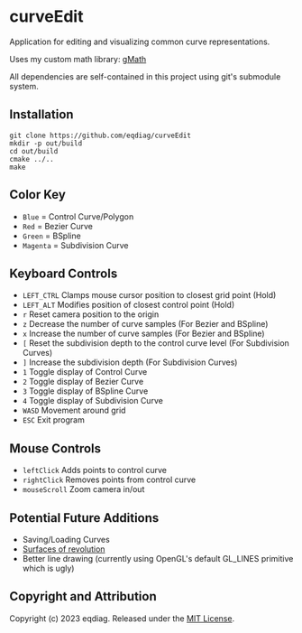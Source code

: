 # curveEdit

Application for editing and visualizing common curve representations.

Uses my custom math library: [gMath](https://github.com/eqdiag/gMath)

All dependencies are self-contained in this project using git's submodule system.

## Installation

```
git clone https://github.com/eqdiag/curveEdit
mkdir -p out/build
cd out/build
cmake ../..
make
```

## Color Key
  *  `Blue` = Control Curve/Polygon
  *  `Red` = Bezier Curve
  *  `Green` = BSpline
  *  `Magenta` = Subdivision Curve

## Keyboard Controls

  * `LEFT_CTRL` Clamps mouse cursor position to closest grid point (Hold)
  * `LEFT_ALT` Modifies position of closest control point (Hold)
  * `r` Reset camera position to the origin
  * `z` Decrease the number of curve samples (For Bezier and BSpline)
  * `x` Increase the number of curve samples (For Bezier and BSpline)
  * `[` Reset the subdivision depth to the control curve level (For Subdivision Curves)
  * `]` Increase the subdivision depth (For Subdivision Curves)
  * `1` Toggle display of Control Curve
  * `2` Toggle display of Bezier Curve
  * `3` Toggle display of BSpline Curve
  * `4` Toggle display of Subdivision Curve
  * `WASD` Movement around grid
  * `ESC` Exit program


## Mouse Controls
  * `leftClick` Adds points to control curve
  * `rightClick` Removes points from control curve
  * `mouseScroll` Zoom camera in/out

## Potential Future Additions
* Saving/Loading Curves
* [Surfaces of revolution](https://en.wikipedia.org/wiki/Surface_of_revolution#:~:text=A%20surface%20of%20revolution%20is,is%20the%20solid%20of%20revolution.)
* Better line drawing (currently using OpenGL's default GL_LINES primitive which is ugly)
                       
## Copyright and Attribution
Copyright (c) 2023 eqdiag. Released under the [MIT License](https://github.com/eqdiag/curveEdit/blob/main/LICENSE.md).
